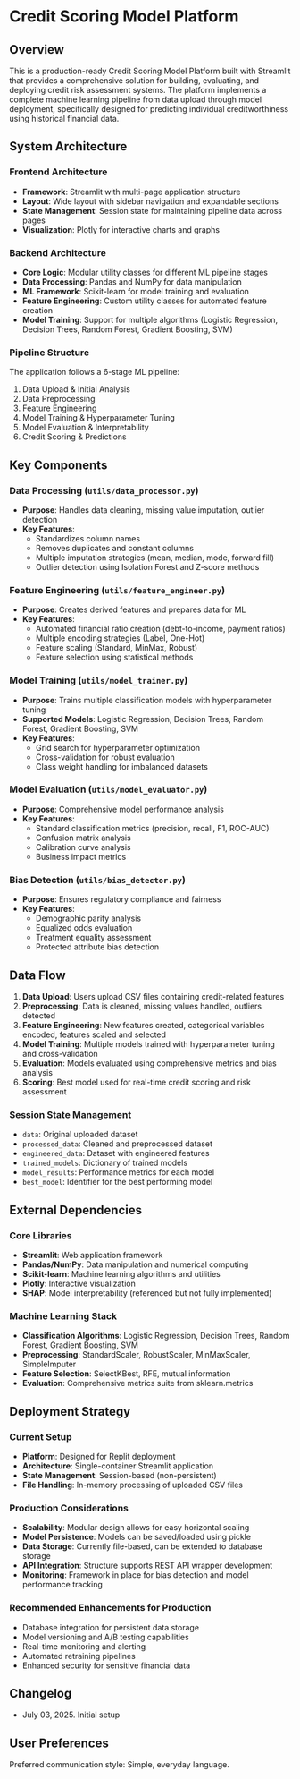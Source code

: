 # Credit Scoring Model Platform

## Overview

This is a production-ready Credit Scoring Model Platform built with Streamlit that provides a comprehensive solution for building, evaluating, and deploying credit risk assessment systems. The platform implements a complete machine learning pipeline from data upload through model deployment, specifically designed for predicting individual creditworthiness using historical financial data.

## System Architecture

### Frontend Architecture
- **Framework**: Streamlit with multi-page application structure
- **Layout**: Wide layout with sidebar navigation and expandable sections
- **State Management**: Session state for maintaining pipeline data across pages
- **Visualization**: Plotly for interactive charts and graphs

### Backend Architecture
- **Core Logic**: Modular utility classes for different ML pipeline stages
- **Data Processing**: Pandas and NumPy for data manipulation
- **ML Framework**: Scikit-learn for model training and evaluation
- **Feature Engineering**: Custom utility classes for automated feature creation
- **Model Training**: Support for multiple algorithms (Logistic Regression, Decision Trees, Random Forest, Gradient Boosting, SVM)

### Pipeline Structure
The application follows a 6-stage ML pipeline:
1. Data Upload & Initial Analysis
2. Data Preprocessing
3. Feature Engineering
4. Model Training & Hyperparameter Tuning
5. Model Evaluation & Interpretability
6. Credit Scoring & Predictions

## Key Components

### Data Processing (`utils/data_processor.py`)
- **Purpose**: Handles data cleaning, missing value imputation, outlier detection
- **Key Features**: 
  - Standardizes column names
  - Removes duplicates and constant columns
  - Multiple imputation strategies (mean, median, mode, forward fill)
  - Outlier detection using Isolation Forest and Z-score methods

### Feature Engineering (`utils/feature_engineer.py`)
- **Purpose**: Creates derived features and prepares data for ML
- **Key Features**:
  - Automated financial ratio creation (debt-to-income, payment ratios)
  - Multiple encoding strategies (Label, One-Hot)
  - Feature scaling (Standard, MinMax, Robust)
  - Feature selection using statistical methods

### Model Training (`utils/model_trainer.py`)
- **Purpose**: Trains multiple classification models with hyperparameter tuning
- **Supported Models**: Logistic Regression, Decision Trees, Random Forest, Gradient Boosting, SVM
- **Key Features**:
  - Grid search for hyperparameter optimization
  - Cross-validation for robust evaluation
  - Class weight handling for imbalanced datasets

### Model Evaluation (`utils/model_evaluator.py`)
- **Purpose**: Comprehensive model performance analysis
- **Key Features**:
  - Standard classification metrics (precision, recall, F1, ROC-AUC)
  - Confusion matrix analysis
  - Calibration curve analysis
  - Business impact metrics

### Bias Detection (`utils/bias_detector.py`)
- **Purpose**: Ensures regulatory compliance and fairness
- **Key Features**:
  - Demographic parity analysis
  - Equalized odds evaluation
  - Treatment equality assessment
  - Protected attribute bias detection

## Data Flow

1. **Data Upload**: Users upload CSV files containing credit-related features
2. **Preprocessing**: Data is cleaned, missing values handled, outliers detected
3. **Feature Engineering**: New features created, categorical variables encoded, features scaled and selected
4. **Model Training**: Multiple models trained with hyperparameter tuning and cross-validation
5. **Evaluation**: Models evaluated using comprehensive metrics and bias analysis
6. **Scoring**: Best model used for real-time credit scoring and risk assessment

### Session State Management
- `data`: Original uploaded dataset
- `processed_data`: Cleaned and preprocessed dataset
- `engineered_data`: Dataset with engineered features
- `trained_models`: Dictionary of trained models
- `model_results`: Performance metrics for each model
- `best_model`: Identifier for the best performing model

## External Dependencies

### Core Libraries
- **Streamlit**: Web application framework
- **Pandas/NumPy**: Data manipulation and numerical computing
- **Scikit-learn**: Machine learning algorithms and utilities
- **Plotly**: Interactive visualization
- **SHAP**: Model interpretability (referenced but not fully implemented)

### Machine Learning Stack
- **Classification Algorithms**: Logistic Regression, Decision Trees, Random Forest, Gradient Boosting, SVM
- **Preprocessing**: StandardScaler, RobustScaler, MinMaxScaler, SimpleImputer
- **Feature Selection**: SelectKBest, RFE, mutual information
- **Evaluation**: Comprehensive metrics suite from sklearn.metrics

## Deployment Strategy

### Current Setup
- **Platform**: Designed for Replit deployment
- **Architecture**: Single-container Streamlit application
- **State Management**: Session-based (non-persistent)
- **File Handling**: In-memory processing of uploaded CSV files

### Production Considerations
- **Scalability**: Modular design allows for easy horizontal scaling
- **Model Persistence**: Models can be saved/loaded using pickle
- **Data Storage**: Currently file-based, can be extended to database storage
- **API Integration**: Structure supports REST API wrapper development
- **Monitoring**: Framework in place for bias detection and model performance tracking

### Recommended Enhancements for Production
- Database integration for persistent data storage
- Model versioning and A/B testing capabilities
- Real-time monitoring and alerting
- Automated retraining pipelines
- Enhanced security for sensitive financial data

## Changelog
- July 03, 2025. Initial setup

## User Preferences

Preferred communication style: Simple, everyday language.